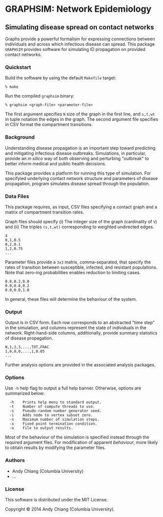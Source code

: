 GRAPHSIM: Network Epidemiology
===

Simulating disease spread on contact networks
---


Graphs provide a powerful formalism for expressing connections between individuals and across which infectious disease can spread. This package `GRAPHSIM` provides software for simulating ID propagation on provided contact networks.


### Quickstart

Build the software by using the default `Makefile` target:

```
% make
```

Run the compiled `graphsim` binary:

```
% graphsim <graph-file> <parameter-file>
```

The first argument specifies `N` size of the graph in the first line, and `s,t,wt` in tuple notation the edges in the graph. The second argument file specifies in CSV format the compartment transitions.


### Background

Understanding disease propagation is an important step toward predicting and mitigating infectious disease outbreaks. Simulations, in particular, provide an _in silico_ way of both observing and perturbing "outbreak" to better inform medical and public health decisions.

This package provides a platform for running this type of simulation. For specifyied underlying contact network structure and parameters of disease propagation, program simulates disease spread through the population.


### Data Files

This package requires, as input, CSV files specifying a contact graph and a matrix of compartment transition rates.

Graph files should specify (i) The integer size of the graph (cardinality of `V`) and (ii) The triples `(s,t,wt)` corresponding to weighted undirected edges.

```
4
0,1,0.5
0,2,0.1
1,2,0.75
...
```

Parameter files provide a `3x3` matrix, comma-separated, that specify the rates of transition between susceptible, infected, and resistant populations. Note that zero-ing probabilities enables reduction to limiting cases.

```
0.8,0.2,0.0
0.0,0.8,0.2
0.0,0.0,1.0
```

In general, these files will determine the behaviour of the system.


### Output

Output is in CSV form. Each row corresponds to an abstracted "time step" in the simulation, and columns represent the state of individuals in the network. Right-hand-side columns, additionally, provide summary statistics of disease propagation.

```
N,1,2,3,...,TOT,FRAC
1,0,0,0,...,1,0.05
...
```

Further analysis options are provided in the associated analysis packages.


### Options

Use `-h` help flag to output a full help banner. Otherwise, options are summarized below:

```
  -h    Prints help menu to standard output.
  -t    Number of compute threads to use.
  -s    Pseudo-random number generator seed.
  -i    Adds node to vertex subset zero.
  -n    Maximum number of simulation steps.
  -x    Fixed point termination condition.
  -o    File to output results.
```

Most of the behaviour of the simulation is specified instead through the required argument files. For modification of apparent _behaviour_, more likely to obtain results by modifying the parameter files.

### Authors

 - Andy Chiang (Columbia University)
 - ...


### License

This software is distributed under the MIT License.

Copyright &copy; 2014 Andy Chiang (Columbia University).